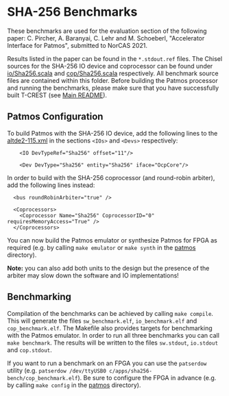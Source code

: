 # SHA-256 Benchmarks

These benchmarks are used for the evaluation section of the following paper:
C. Pircher, A. Baranyai, C. Lehr and M. Schoeberl, "Accelerator Interface for Patmos", submitted to NorCAS 2021.

Results listed in the paper can be found in the `*.stdout.ref` files.
The Chisel sources for the SHA-256 IO device and coprocessor can be found under [io/Sha256.scala](../../../hardware/src/main/scala/io/sha256.scala) and [cop/Sha256.scala](../../../hardware/src/main/scala/cop/sha256.scala) respectively.
All benchmark source files are contained within this folder.
Before building the Patmos processor and running the benchmarks, please make sure that you have successfully built T-CREST (see [Main README](../../../README.md)).

## Patmos Configuration
To build Patmos with the SHA-256 IO device, add the following lines to the [altde2-115.xml](../../../hardware/config/altde2-115.xml) in the sections `<IOs>` and `<Devs>` respectively:
```
    <IO DevTypeRef="Sha256" offset="11"/>
```
```
    <Dev DevType="Sha256" entity="Sha256" iface="OcpCore"/>
```

In order to build with the SHA-256 coprocessor (and round-robin arbiter), add the following lines instead:
```
  <bus roundRobinArbiter="true" />
  
  <Coprocessors>
    <Coprocessor Name="Sha256" CoprocessorID="0" requiresMemoryAccess="True" />
  </Coprocessors>
```

You can now build the Patmos emulator or synthesize Patmos for FPGA as required (e.g. by calling `make emulator` or `make synth` in the [patmos](../../../) directory).

**Note:** you can also add both units to the design but the presence of the arbiter may slow down the software and IO implementations!

## Benchmarking
Compilation of the benchmarks can be achieved by calling `make compile`.
This will generate the files `sw_benchmark.elf`, `io_benchmark.elf` and `cop_benchmark.elf`.
The Makefile also provides targets for benchmarking with the Patmos emulator.
In order to run all three benchmarks you can call `make benchmark`.
The results will be written to the files `sw.stdout`, `io.stdout` and `cop.stdout`.

If you want to run a benchmark on an FPGA you can use the `patserdow` utility (e.g. `patserdow /dev/ttyUSB0 c/apps/sha256-bench/cop_benchmark.elf`).
Be sure to configure the FPGA in advance (e.g. by calling `make config` in the [patmos](../../../) directory).